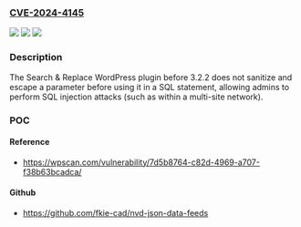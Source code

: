 ### [CVE-2024-4145](https://cve.mitre.org/cgi-bin/cvename.cgi?name=CVE-2024-4145)
![](https://img.shields.io/static/v1?label=Product&message=Search%20%26%20Replace&color=blue)
![](https://img.shields.io/static/v1?label=Version&message=0%3C%203.2.2%20&color=brighgreen)
![](https://img.shields.io/static/v1?label=Vulnerability&message=CWE-89%20SQL%20Injection&color=brighgreen)

### Description

The Search & Replace WordPress plugin before 3.2.2 does not sanitize and escape a parameter before using it in a SQL statement, allowing admins to perform SQL injection attacks (such as within a multi-site network).

### POC

#### Reference
- https://wpscan.com/vulnerability/7d5b8764-c82d-4969-a707-f38b63bcadca/

#### Github
- https://github.com/fkie-cad/nvd-json-data-feeds

